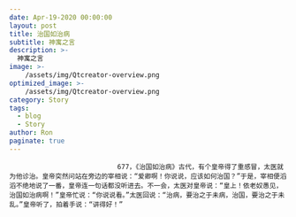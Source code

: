 ```yaml
---
date: Apr-19-2020 00:00:00
layout: post
title: 治国如治病
subtitle: 神寓之言
description: >-
  神寓之言
image: >-
    /assets/img/Qtcreator-overview.png
optimized_image: >-
    /assets/img/Qtcreator-overview.png
category: Story
tags:
  - blog
  - Story
author: Ron
paginate: true
---
```


							　　677，《治国如治病》古代，有个皇帝得了重感冒，太医就为他诊治。皇帝突然问站在旁边的宰相说：“爱卿啊！你说说，应该如何治国？”于是，宰相便滔滔不绝地说了一番，皇帝连一句话都没听进去。不一会，太医对皇帝说：“皇上！依老奴愚见，治国如治病啊！”皇帝忙说：“你说说看。”太医回说：“治病，要治之于未病，治国，要治之于未乱。”皇帝听了，拍着手说：“讲得好！”
							
							
						
